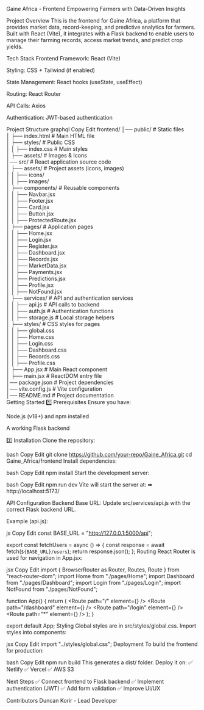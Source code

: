 Gaine Africa - Frontend
Empowering Farmers with Data-Driven Insights

Project Overview
This is the frontend for Gaine Africa, a platform that provides market data, record-keeping, and predictive analytics for farmers. Built with React (Vite), it integrates with a Flask backend to enable users to manage their farming records, access market trends, and predict crop yields.

Tech Stack
Frontend Framework: React (Vite)

Styling: CSS + Tailwind (if enabled)

State Management: React hooks (useState, useEffect)

Routing: React Router

API Calls: Axios

Authentication: JWT-based authentication

Project Structure
graphql
Copy
Edit
frontend/
│── public/                # Static files  
│   ├── index.html         # Main HTML file  
│   ├── styles/            # Public CSS  
│   │   ├── index.css      # Main styles  
│   ├── assets/            # Images & Icons  
│── src/                   # React application source code  
│   ├── assets/            # Project assets (icons, images)  
│   │   ├── icons/  
│   │   ├── images/  
│   ├── components/        # Reusable components  
│   │   ├── Navbar.jsx  
│   │   ├── Footer.jsx  
│   │   ├── Card.jsx  
│   │   ├── Button.jsx  
│   │   ├── ProtectedRoute.jsx  
│   ├── pages/             # Application pages  
│   │   ├── Home.jsx  
│   │   ├── Login.jsx  
│   │   ├── Register.jsx  
│   │   ├── Dashboard.jsx  
│   │   ├── Records.jsx  
│   │   ├── MarketData.jsx  
│   │   ├── Payments.jsx  
│   │   ├── Predictions.jsx  
│   │   ├── Profile.jsx  
│   │   ├── NotFound.jsx  
│   ├── services/          # API and authentication services  
│   │   ├── api.js         # API calls to backend  
│   │   ├── auth.js        # Authentication functions  
│   │   ├── storage.js     # Local storage helpers  
│   ├── styles/            # CSS styles for pages  
│   │   ├── global.css  
│   │   ├── Home.css  
│   │   ├── Login.css  
│   │   ├── Dashboard.css  
│   │   ├── Records.css  
│   │   ├── Profile.css  
│   ├── App.jsx            # Main React component  
│   ├── main.jsx           # ReactDOM entry file  
│── package.json           # Project dependencies  
│── vite.config.js         # Vite configuration  
│── README.md              # Project documentation  
Getting Started
1️⃣ Prerequisites
Ensure you have:

Node.js (v18+) and npm installed

A working Flask backend

2️⃣ Installation
Clone the repository:

bash
Copy
Edit
git clone https://github.com/your-repo/Gaine_Africa.git
cd Gaine_Africa/frontend
Install dependencies:

bash
Copy
Edit
npm install
Start the development server:

bash
Copy
Edit
npm run dev
Vite will start the server at:
➡ http://localhost:5173/

API Configuration
Backend Base URL: Update src/services/api.js with the correct Flask backend URL.

Example (api.js):

js
Copy
Edit
const BASE_URL = "http://127.0.0.1:5000/api"; 

export const fetchUsers = async () => {
  const response = await fetch(`${BASE_URL}/users`);
  return response.json();
};
Routing
React Router is used for navigation in App.jsx:

jsx
Copy
Edit
import { BrowserRouter as Router, Routes, Route } from "react-router-dom";
import Home from "./pages/Home";
import Dashboard from "./pages/Dashboard";
import Login from "./pages/Login";
import NotFound from "./pages/NotFound";

function App() {
  return (
    <Router>
      <Routes>
        <Route path="/" element={<Home />} />
        <Route path="/dashboard" element={<Dashboard />} />
        <Route path="/login" element={<Login />} />
        <Route path="*" element={<NotFound />} />
      </Routes>
    </Router>
  );
}

export default App;
Styling
Global styles are in src/styles/global.css.
Import styles into components:

jsx
Copy
Edit
import "../styles/global.css";
Deployment
To build the frontend for production:

bash
Copy
Edit
npm run build
This generates a dist/ folder. Deploy it on:
✅ Netlify
✅ Vercel
✅ AWS S3

Next Steps
✅ Connect frontend to Flask backend
✅ Implement authentication (JWT)
✅ Add form validation
✅ Improve UI/UX

Contributors
Duncan Korir - Lead Developer
